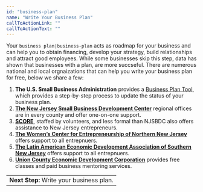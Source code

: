 ```yaml
---
id: "business-plan"
name: "Write Your Business Plan"
callToActionLink: ""
callToActionText: ""
---
```


Your `business plan|business-plan` acts as roadmap for your business and can help you to obtain financing, develop your strategy, build relationships and attract good employees. While some businesses skip this step, data has shown that businesses with a plan, are more succseful. There are numerous national and local orgnaizations that can help you write your business plan for free, below we share a few:

1. **The U.S. Small Business Administration** provides a [Business Plan Tool](https://www.sba.gov/business-guide/plan-your-business/write-your-business-plan), which provides a step-by-step process to update the status of your business plan.
2. **[The New Jersey Small Business Development Center](https://njsbdc.com/)** regional offices are in every county and offer one-on-one support.
3. **[SCORE](https://www.score.org/)**, staffed by volunteers, and less formal than NJSBDC also offers assistance to New Jersey entrepreneurs.
4. **[The Women’s Center for Entrepreneurship of Northern New Jersey](https://www.wcecnj.org/)** offers support to all entrepnuers.
5. **[The Latin American Economic Development Association of Southern New Jersey](http://www.laeda.com/)** offers support to all entrepnuers.
6. **[Union County Economic Development Corporation](https://ucedc.com/)** provides free classes and paid business mentoring services.

||
|---|
| **Next Step:** Write your business plan.|
